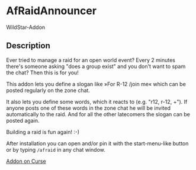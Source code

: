 # AfRaidAnnouncer

WildStar-Addon

## Description

Ever tried to manage a raid for an open world event? Every 2 minutes there's someone asking "does a group exist" and you don't want to spam the chat? Then this is for you!

This addon lets you define a slogan like »For R-12 /join me« which can be posted regularly on the zone chat.

It also lets you define some words, which it reacts to (e.g. "r12, r-12, +"). If anyone posts one of these words in the zone chat he will be invited automatically to the raid. And for all the other latecomers the slogan can be posted again.

Building a raid is fun again! :-)

After installation you can open and/or pin it with the start-menu-like button or by typing `/afraid` in any chat window.

[Addon on Curse](http://www.curse.com/ws-addons/wildstar/224501-afraidannouncer)
